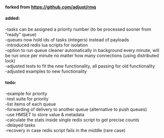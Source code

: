 #### forked from https://github.com/adjust/rmq

#### added:
-tasks can be assigned a priority number (to be processed sooner from "ready" queue)
<br/>-queues now hold ids of tasks (integers) instead of payloads
<br/>-introduced redis lua scripts for isolation
<br/>-option to run queue cleaner automatically in background every minute, will be run once per minute no matter how many connections (using distributed lock)
<br/>-adjusted tests to fit the new functionality, all passing for old functionality
<br/>-adjusted examples to new functionality

#### todo:
-example for priority
<br/>-test suite for priority
<br/>-list items of each queue
<br/>-forwarding of delivery to another queue (alternative to push queues)
<br/>-use HMSET to store value & metadata
<br/>-calculate the stats inside single redis script to get precise counts
<br/>-delayed tasks
<br/>-recovery in case redis script fails in the middle (rare case)
